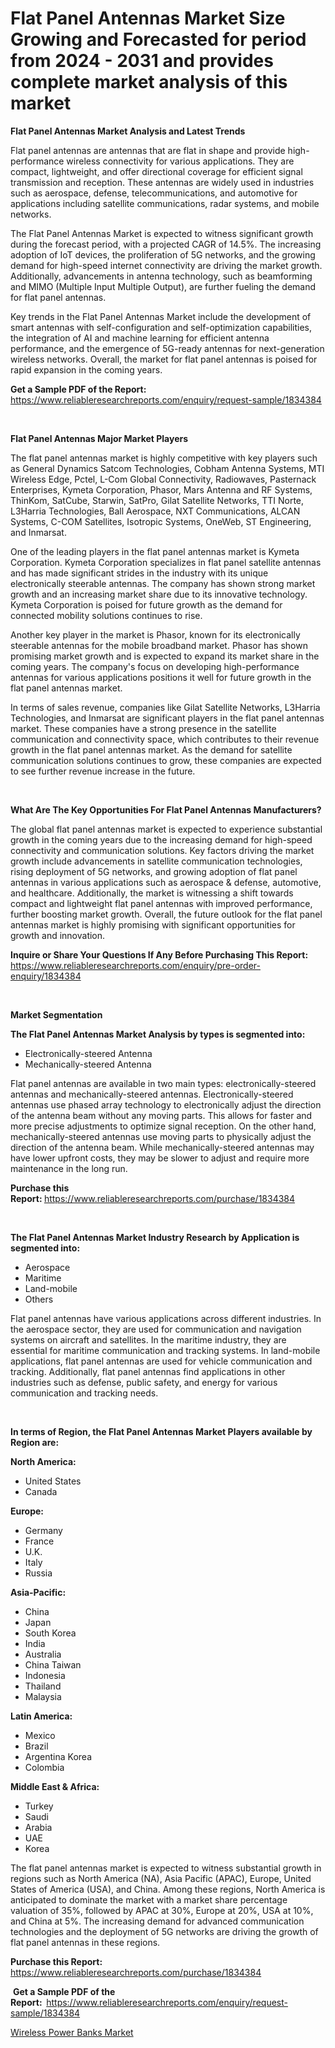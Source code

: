 <p><h1>Flat Panel Antennas Market Size Growing and Forecasted for period from 2024 - 2031 and provides complete market analysis of this market</h1></p><p><strong>Flat Panel Antennas Market Analysis and Latest Trends</strong></p>
<p><p>Flat panel antennas are antennas that are flat in shape and provide high-performance wireless connectivity for various applications. They are compact, lightweight, and offer directional coverage for efficient signal transmission and reception. These antennas are widely used in industries such as aerospace, defense, telecommunications, and automotive for applications including satellite communications, radar systems, and mobile networks.</p><p>The Flat Panel Antennas Market is expected to witness significant growth during the forecast period, with a projected CAGR of 14.5%. The increasing adoption of IoT devices, the proliferation of 5G networks, and the growing demand for high-speed internet connectivity are driving the market growth. Additionally, advancements in antenna technology, such as beamforming and MIMO (Multiple Input Multiple Output), are further fueling the demand for flat panel antennas.</p><p>Key trends in the Flat Panel Antennas Market include the development of smart antennas with self-configuration and self-optimization capabilities, the integration of AI and machine learning for efficient antenna performance, and the emergence of 5G-ready antennas for next-generation wireless networks. Overall, the market for flat panel antennas is poised for rapid expansion in the coming years.</p></p>
<p><strong>Get a Sample PDF of the Report:&nbsp;</strong> <a href="https://www.reliableresearchreports.com/enquiry/request-sample/1834384">https://www.reliableresearchreports.com/enquiry/request-sample/1834384</a></p>
<p>&nbsp;</p>
<p><strong>Flat Panel Antennas Major Market Players</strong></p>
<p><p>The flat panel antennas market is highly competitive with key players such as General Dynamics Satcom Technologies, Cobham Antenna Systems, MTI Wireless Edge, Pctel, L-Com Global Connectivity, Radiowaves, Pasternack Enterprises, Kymeta Corporation, Phasor, Mars Antenna and RF Systems, ThinKom, SatCube, Starwin, SatPro, Gilat Satellite Networks, TTI Norte, L3Harria Technologies, Ball Aerospace, NXT Communications, ALCAN Systems, C-COM Satellites, Isotropic Systems, OneWeb, ST Engineering, and Inmarsat.</p><p>One of the leading players in the flat panel antennas market is Kymeta Corporation. Kymeta Corporation specializes in flat panel satellite antennas and has made significant strides in the industry with its unique electronically steerable antennas. The company has shown strong market growth and an increasing market share due to its innovative technology. Kymeta Corporation is poised for future growth as the demand for connected mobility solutions continues to rise.</p><p>Another key player in the market is Phasor, known for its electronically steerable antennas for the mobile broadband market. Phasor has shown promising market growth and is expected to expand its market share in the coming years. The company's focus on developing high-performance antennas for various applications positions it well for future growth in the flat panel antennas market.</p><p>In terms of sales revenue, companies like Gilat Satellite Networks, L3Harria Technologies, and Inmarsat are significant players in the flat panel antennas market. These companies have a strong presence in the satellite communication and connectivity space, which contributes to their revenue growth in the flat panel antennas market. As the demand for satellite communication solutions continues to grow, these companies are expected to see further revenue increase in the future.</p></p>
<p>&nbsp;</p>
<p><strong>What Are The Key Opportunities For Flat Panel Antennas Manufacturers?</strong></p>
<p><p>The global flat panel antennas market is expected to experience substantial growth in the coming years due to the increasing demand for high-speed connectivity and communication solutions. Key factors driving the market growth include advancements in satellite communication technologies, rising deployment of 5G networks, and growing adoption of flat panel antennas in various applications such as aerospace & defense, automotive, and healthcare. Additionally, the market is witnessing a shift towards compact and lightweight flat panel antennas with improved performance, further boosting market growth. Overall, the future outlook for the flat panel antennas market is highly promising with significant opportunities for growth and innovation.</p></p>
<p><strong>Inquire or Share Your Questions If Any Before Purchasing This Report:</strong> <a href="https://www.reliableresearchreports.com/enquiry/pre-order-enquiry/1834384">https://www.reliableresearchreports.com/enquiry/pre-order-enquiry/1834384</a></p>
<p>&nbsp;</p>
<p><strong>Market Segmentation</strong></p>
<p><strong>The Flat Panel Antennas Market Analysis by types is segmented into:</strong></p>
<p><ul><li>Electronically-steered Antenna</li><li>Mechanically-steered Antenna</li></ul></p>
<p><p>Flat panel antennas are available in two main types: electronically-steered antennas and mechanically-steered antennas. Electronically-steered antennas use phased array technology to electronically adjust the direction of the antenna beam without any moving parts. This allows for faster and more precise adjustments to optimize signal reception. On the other hand, mechanically-steered antennas use moving parts to physically adjust the direction of the antenna beam. While mechanically-steered antennas may have lower upfront costs, they may be slower to adjust and require more maintenance in the long run.</p></p>
<p><strong>Purchase this Report:&nbsp;</strong><a href="https://www.reliableresearchreports.com/purchase/1834384">https://www.reliableresearchreports.com/purchase/1834384</a></p>
<p>&nbsp;</p>
<p><strong>The Flat Panel Antennas Market Industry Research by Application is segmented into:</strong></p>
<p><ul><li>Aerospace</li><li>Maritime</li><li>Land-mobile</li><li>Others</li></ul></p>
<p><p>Flat panel antennas have various applications across different industries. In the aerospace sector, they are used for communication and navigation systems on aircraft and satellites. In the maritime industry, they are essential for maritime communication and tracking systems. In land-mobile applications, flat panel antennas are used for vehicle communication and tracking. Additionally, flat panel antennas find applications in other industries such as defense, public safety, and energy for various communication and tracking needs.</p></p>
<p>&nbsp;</p>
<p><strong>In terms of Region, the Flat Panel Antennas Market Players available by Region are:</strong></p>
<p>
    <p> <strong> North America: </strong>
        <ul>
            <li>United States</li>
            <li>Canada</li>
        </ul>
        </p> 
    <p> <strong> Europe: </strong>
        <ul>
            <li>Germany</li>
            <li>France</li>
            <li>U.K.</li>
            <li>Italy</li>
            <li>Russia</li>
        </ul>
        </p> 
    <p> <strong> Asia-Pacific: </strong>
        <ul>
            <li>China</li>
            <li>Japan</li>
            <li>South Korea</li>
            <li>India</li>
            <li>Australia</li>
            <li>China Taiwan</li>
            <li>Indonesia</li>
            <li>Thailand</li>
            <li>Malaysia</li>
        </ul>
        </p> 
    <p> <strong> Latin America: </strong>
        <ul>
            <li>Mexico</li>
            <li>Brazil</li>
            <li>Argentina Korea</li>
            <li>Colombia</li>
        </ul>
        </p> 
    <p> <strong> Middle East & Africa: </strong>
        <ul>
            <li>Turkey</li>
            <li>Saudi</li>
            <li>Arabia</li>
            <li>UAE</li>
            <li>Korea</li>
        </ul>
    </p>
    </p>
<p><p>The flat panel antennas market is expected to witness substantial growth in regions such as North America (NA), Asia Pacific (APAC), Europe, United States of America (USA), and China. Among these regions, North America is anticipated to dominate the market with a market share percentage valuation of 35%, followed by APAC at 30%, Europe at 20%, USA at 10%, and China at 5%. The increasing demand for advanced communication technologies and the deployment of 5G networks are driving the growth of flat panel antennas in these regions.</p></p>
<p><strong>Purchase this Report: </strong><a href="https://www.reliableresearchreports.com/purchase/1834384">https://www.reliableresearchreports.com/purchase/1834384</a></p>
<p>&nbsp;<strong>Get a Sample PDF of the Report:&nbsp;&nbsp;</strong><a href="https://www.reliableresearchreports.com/enquiry/request-sample/1834384">https://www.reliableresearchreports.com/enquiry/request-sample/1834384</a></p>
<p><strong></strong></p>
<p><p><a href="https://github.com/BryceTownsendr/Market-Research-Report-List-4/blob/main/wireless-power-banks-market.md">Wireless Power Banks Market</a></p></p>